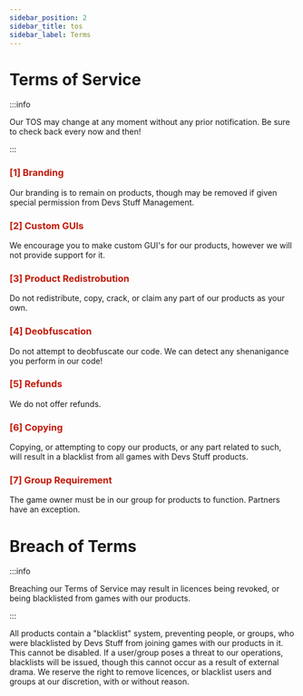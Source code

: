```yaml
---
sidebar_position: 2
sidebar_title: tos
sidebar_label: Terms
---
```


# Terms of Service

:::info

Our TOS may change at any moment without any prior notification. Be sure to check back every now and then!

:::

### <font color="#C21807">[1] Branding</font>
Our branding is to remain on products, though may be removed if given special permission from Devs Stuff Management.

### <font color="#C21807">[2] Custom GUIs</font>
We encourage you to make custom GUI's for our products, however we will not provide support for it.

### <font color="#C21807">[3] Product Redistrobution</font>

Do not redistribute, copy, crack, or claim any part of our products as your own.

### <font color="#C21807">[4] Deobfuscation</font>
Do not attempt to deobfuscate our code. We can detect any shenanigance you perform in our code!

### <font color="#C21807">[5] Refunds</font>
We do not offer refunds.

### <font color="#C21807">[6] Copying</font>
Copying, or attempting to copy our products, or any part related to such, will result in a blacklist from all games with Devs Stuff products.

### <font color="#C21807">[7] Group Requirement</font>
The game owner must be in our group for products to function. Partners have an exception.

# Breach of Terms

:::info

Breaching our Terms of Service may result in licences being revoked, or being blacklisted from games with our products.

:::

All products contain a "blacklist" system, preventing people, or groups, who were blacklisted by Devs Stuff from joining games with our products in it. This cannot be disabled.
If a user/group poses a threat to our operations, blacklists will be issued, though this cannot occur as a result of external drama.
We reserve the right to remove licences, or blacklist users and groups at our discretion, with or without reason.